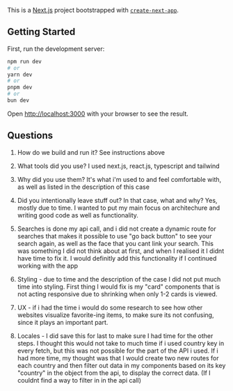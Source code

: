 This is a [Next.js](https://nextjs.org/) project bootstrapped with [`create-next-app`](https://github.com/vercel/next.js/tree/canary/packages/create-next-app).

## Getting Started

First, run the development server:

```bash
npm run dev
# or
yarn dev
# or
pnpm dev
# or
bun dev
```

Open [http://localhost:3000](http://localhost:3000) with your browser to see the result.


## Questions
1. How do we build and run it? See instructions above
2. What tools did you use? I used next.js, react.js, typescript and tailwind
3. Why did you use them? It's what i'm used to and feel comfortable with, as well as listed in the description of this case
4. Did you intentionally leave stuff out? In that case, what and why?
Yes, mostly due to time. I wanted to put my main focus on architechure and writing good code as well as functionality.

1. Searches is done my api call, and i did not create a dynamic route for searches that makes it possible to use "go back button" to see your search again, as well as the face that you cant link your search.
This was something I did not think about at first, and when I realised it I didnt have time to fix it. I would definitly add this functionality if I continued working with the app
2. Styling - due to time and the description of the case I did not put much time into styling. First thing I would fix is my "card" components that is not acting responsive due to shrinking when only 1-2 cards is viewed. 
3. UX - if i had the time i would do some research to see how other websites visualize favorite-ing items, to make sure its not confusing, since it plays an important part.
4. Locales - I did save this for last to make sure I had time for the other steps. I thought this would not take to much time if i used country key in every fetch, but this was not possible for the part of the API i used.
If i had more time, my thought was that I would create two new routes for each country and then filter out data in my components based on its key "country" in the object from the api, to display the correct data. (If I couldnt find a way to filter in in the api call)

